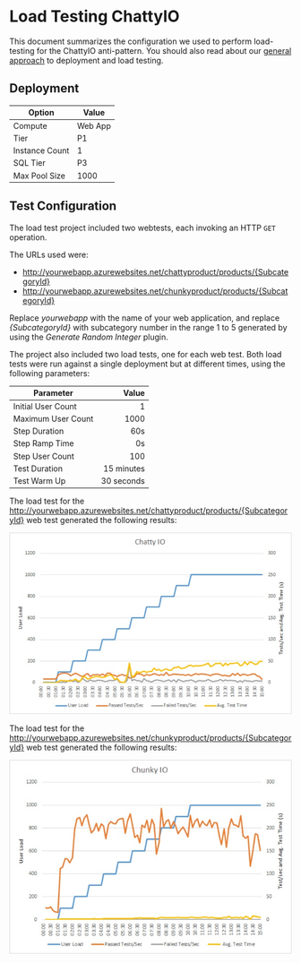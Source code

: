# Load Testing ChattyIO

This document summarizes the configuration we used to perform load-testing for the ChattyIO anti-pattern. You should also read about our [general approach][general approach] to deployment and load testing.

## Deployment

 Option             | Value  
------------------- | -------------
Compute             | Web App
Tier                | P1
Instance Count      | 1
SQL Tier            | P3
Max Pool Size       | 1000

## Test Configuration

The load test project included two webtests, each invoking an HTTP `GET` operation.

The URLs used were:

- http://yourwebapp.azurewebsites.net/chattyproduct/products/{SubcategoryId}
- http://yourwebapp.azurewebsites.net/chunkyproduct/products/{SubcategoryId}

Replace *yourwebapp* with the name of your web application, and
replace *{SubcategoryId}* with subcategory number in the range 1 to 5 generated by
using the *Generate Random Integer* plugin.

The project also included two load tests, one for each web test. Both load tests were
run against a single deployment but at different times, using the following parameters:

Parameter           | Value
------------------- | ------------:
Initial User Count  | 1
Maximum User Count  | 1000
Step Duration       | 60s
Step Ramp Time      | 0s
Step User Count     | 100
Test Duration       | 15 minutes
Test Warm Up        | 30 seconds

The load test for the http://yourwebapp.azurewebsites.net/chattyproduct/products/{SubcategoryId} web test generated the following results:

![Load-test results][ChattyIO]

The load test for the http://yourwebapp.azurewebsites.net/chunkyproduct/products/{SubcategoryId} web test generated the following results:

![Load-test results][ChunkyIO]

[general approach]: /LoadTesting.md

[ChattyIO]: Figures/ChattyIO.jpg
[ChunkyIO]: Figures/ChunkyIO.jpg
